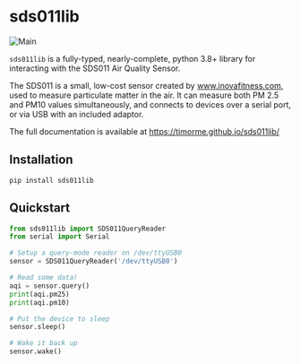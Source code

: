 # sds011lib

![Main](https://github.com/TimOrme/sds011lib/actions/workflows/main.yml/badge.svg)

`sds011lib` is a fully-typed, nearly-complete, python 3.8+ library for interacting with the SDS011 Air Quality Sensor.

The SDS011 is a small, low-cost sensor created by www.inovafitness.com, used to measure particulate matter in the air.  It 
can measure both PM 2.5 and PM10 values simultaneously, and connects to devices over a serial port, or via USB with an
included adaptor.

The full documentation is available at https://timorme.github.io/sds011lib/

## Installation

```commandline
pip install sds011lib
```

## Quickstart

```python
from sds011lib import SDS011QueryReader
from serial import Serial

# Setup a query-mode reader on /dev/ttyUSB0 
sensor = SDS011QueryReader('/dev/ttyUSB0')

# Read some data!
aqi = sensor.query()
print(aqi.pm25)
print(aqi.pm10)

# Put the device to sleep
sensor.sleep()

# Wake it back up
sensor.wake()
```